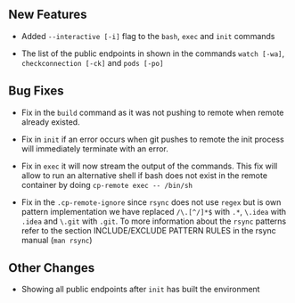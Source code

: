 ## New Features

* Added `--interactive [-i]` flag to the `bash`, `exec` and `init` commands

* The list of the public endpoints in shown in the commands `watch [-wa]`, `checkconnection [-ck]` and `pods [-po]`

## Bug Fixes

* Fix in the `build` command as it was not pushing to remote when remote already existed.

* Fix in `init` if an error occurs when git pushes to remote the init process will immediately terminate with an error.

* Fix in `exec` it will now stream the output of the commands. This fix will allow to run an alternative shell if bash does not exist in the remote container by doing `cp-remote exec -- /bin/sh`

* Fix in the `.cp-remote-ignore` since `rsync` does not use `regex` but is own pattern implementation we have replaced `/\.[^/]*$` with `.*`, `\.idea` with `.idea` and `\.git` with `.git`. To more information about the `rsync` patterns refer to the section INCLUDE/EXCLUDE PATTERN RULES in the rsync manual (`man rsync`)

## Other Changes

* Showing all public endpoints after `init` has built the environment